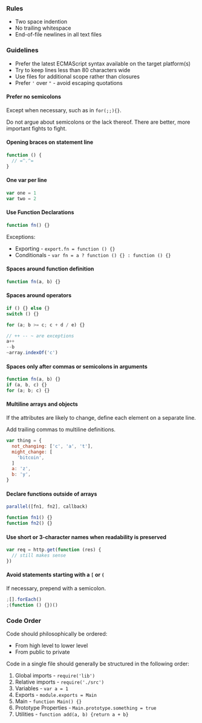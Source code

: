 ### Rules

* Two space indention
* No trailing whitespace
* End-of-file newlines in all text files

### Guidelines

* Prefer the latest ECMAScript syntax available on the target platform(s)
* Try to keep lines less than 80 characters wide
* Use files for additional scope rather than closures
* Prefer `'` over `"` - avoid escaping quotations

#### Prefer no semicolons

Except when necessary, such as in `for(;;){}`.

Do not argue about semicolons or the lack thereof.
There are better, more important fights to fight.

#### Opening braces on statement line

```js
function () {
  // =^.^=
}
```

#### One var per line

```js
var one = 1
var two = 2
```

#### Use Function Declarations

```js
function fn() {}
```

Exceptions:

- Exporting - `export.fn = function () {}`
- Conditionals - `var fn = a ? function () {} : function () {}`

#### Spaces around function definition

```js
function fn(a, b) {}
```

#### Spaces around operators

```js
if () {} else {}
switch () {}

for (a; b >= c; c + d / e) {}

// ++ -- ~ are exceptions
a++
--b
~array.indexOf('c')
```

#### Spaces only after commas or semicolons in arguments

```js
function fn(a, b) {}
if (a, b, c) {}
for (a; b; c) {}
```

#### Multiline arrays and objects

If the attributes are likely to change,
define each element on a separate line.

Add trailing commas to multiline definitions.

```js
var thing = {
  not_changing: ['c', 'a', 't'],
  might_change: [
    'bitcoin',
  ]
  a: 'z',
  b: 'y',
}
```

#### Declare functions outside of arrays

```js
parallel([fn1, fn2], callback)

function fn1() {}
function fn2() {}
```

#### Use short or 3-character names when readability is preserved

```js
var req = http.get(function (res) {
  // still makes sense
})
```

#### Avoid statements starting with a `[` or `(`

If necessary, prepend with a semicolon.

```js
;[].forEach()
;(function () {})()
```

### Code Order

Code should philosophically be ordered:

- From high level to lower level
- From public to private

Code in a single file should generally be structured in the following order:

1. Global imports - `require('lib')`
2. Relative imports - `require('./src')`
3. Variables - `var a = 1`
4. Exports - `module.exports = Main`
5. Main - `function Main() {}`
6. Prototype Properties - `Main.prototype.something = true`
7. Utilities - `function add(a, b) {return a + b}`
